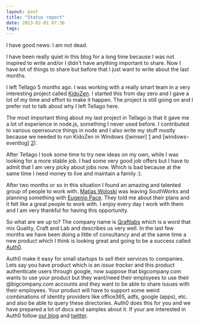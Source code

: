 ```yaml
---
layout: post
title: "Status report"
date: 2013-02-01 07:36
tags: 
---
```


I have good news: I am not dead. 

I have been really quiet in this blog for a long time because I was not inspired to write and/or I didn't have anything important to share. Now I have lot of things to share but before that I just want to write about the last months.

I left Tellago 5 months ago. I was working with a really smart team in a very interesting project called [KidoZen][0]. I started this from day zero and I gave a lot of my time and effort to make it happen. The project is still going on and I prefer not to talk about why I left Tellago here.

The most important thing about my last project in Tellago is that it gave me a lot of experience in node.js, something I never used before. I contributed to various opensource things in node and I also write my stuff mostly because we needed to run KidoZen in Windows ([winser] [1] and [windows-eventlog] [2]).

After Tellago I took some time to try new ideas on my own, while I was looking for a more stable job. I had some very good job offers but I have to admit that I am very picky about jobs now. Which is bad because at the same time I need money to live and maintain a family :). 

After two months or so in this situation I found an amazing and talented group of people to work with. [Matías Woloski][3] was leaving SouthWorks and planning something with [Eugenio Pace][4]. They told me about their plans and it felt like a great people to work with. I enjoy every day I work with them and I am very thankful for having this opportunity.

So what are we up to? The company name is [Qraftlabs][5] which is a word that mix Quality, Craft and Lab and describes us very well. In the last few months we have been doing a little of consultancy and at the same time a new product which I think is looking great and going to be a success called [Auth0][6].

Auth0 make it easy for small startups to sell their services to companies. Lets say you have product which is an *issue tracker* and this product authenticate users through google, now suppose that bigcompany.com wants to use your product but they want/need their employees to use their @bigcompany.com accounts and they want to be able to share issues with their employees. Your product will have to support some weird combinations of identity providers like office365, adfs, google (apps), etc. and also be able to query these directories. Auth0 does this for you and we have prepared a lot of docs and samples about it. If your are interested in Auth0 follow [our blog][7] and [twitter][8].


[0]: http://kidozen.com
[1]: https://github.com/jfromaniello/winser
[2]: https://github.com/jfromaniello/windowseventlogjs
[3]: http://woloski.com
[4]: https://twitter.com/eugenio_pace
[5]: http://qraftlabs.com "Quality Crafted Software"
[6]: http://auth0.com
[7]: http://blog.auth0.com
[8]: http://twitter.com/auth0